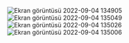 
![Ekran görüntüsü 2022-09-04 134905](https://user-images.githubusercontent.com/110172664/188309702-4dab5c9d-56a4-4a88-812b-6c25f53db37a.png)
![Ekran görüntüsü 2022-09-04 135049](https://user-images.githubusercontent.com/110172664/188309698-47d4376a-0ee0-4ec7-9684-1e2ef3d3ba72.png)
![Ekran görüntüsü 2022-09-04 135026](https://user-images.githubusercontent.com/110172664/188309700-81343ef5-f276-48c7-8619-240810c13e8e.png)
![Ekran görüntüsü 2022-09-04 135006](https://user-images.githubusercontent.com/110172664/188309701-c98ddbc5-791f-4c64-a47f-2e0345a45003.png)
